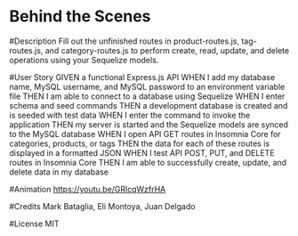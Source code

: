 # Behind the Scenes

#Description 
Fill out the unfinished routes in product-routes.js, tag-routes.js, and category-routes.js to perform create, read, update, and delete operations using your Sequelize models.

#User Story
GIVEN a functional Express.js API
WHEN I add my database name, MySQL username, and MySQL password to an environment variable file
THEN I am able to connect to a database using Sequelize
WHEN I enter schema and seed commands
THEN a development database is created and is seeded with test data
WHEN I enter the command to invoke the application
THEN my server is started and the Sequelize models are synced to the MySQL database
WHEN I open API GET routes in Insomnia Core for categories, products, or tags
THEN the data for each of these routes is displayed in a formatted JSON
WHEN I test API POST, PUT, and DELETE routes in Insomnia Core
THEN I am able to successfully create, update, and delete data in my database

#Animation
https://youtu.be/GRlcqWzfrHA

#Credits
Mark Bataglia, Eli Montoya, Juan Delgado

#License 
MIT
